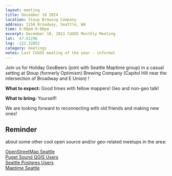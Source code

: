 ```yaml
---
layout: meeting
title: December 18 2024
location: Stoup Brewing Company
address: 1158 Broadway, Seattle, WA
time: 6:00pm-8:00pm
excerpt: December 18, 2023 CUGOS Monthly Meeting
lat:  47.61296
lng: -122.32052
category: meetings
notes: Last CUGOS meeting of the year - informal
---
```

Join us for Holiday GeoBeers (joint with Seattle Maptime group) in a casual setting at Stoup (formerly Optimism) Brewing Company (Capitol Hill near the intersection of Broadway and E Union) !

**What to expect:** Good times with fellow mappers! Geo and non-geo talk!

**What to bring:**
Yourself!

We are looking forward to reconnecting with old friends and making new ones!

## Reminder 
about some other cool open source and/or geo-related meetups in the area:

[OpenStreetMap Seattle](https://www.meetup.com/OpenStreetMap-Seattle/)  
[Puget Sound QGIS Users](https://www.meetup.com/Puget-Sound-QGIS-Users-Group/)  
[Seattle Postgres Users](https://www.meetup.com/Seattle-Postgres/)  
[Maptime Seattle](https://www.meetup.com/MaptimeSEA/)
